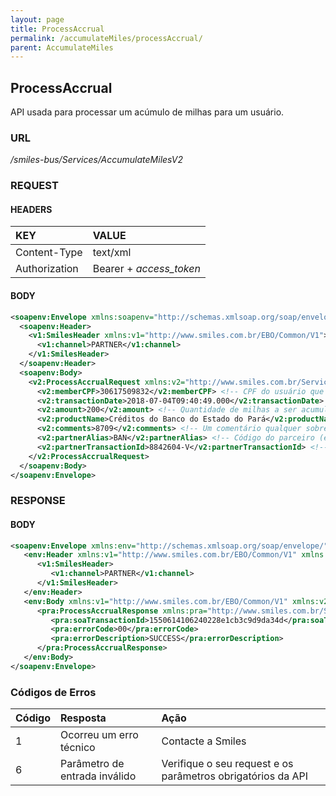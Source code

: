 ```yaml
---
layout: page
title: ProcessAccrual
permalink: /accumulateMiles/processAccrual/
parent: AccumulateMiles
---
```

## ProcessAccrual
API usada para processar um acúmulo de milhas para um usuário.

### URL
_/smiles-bus/Services/AccumulateMilesV2_


### REQUEST

#### HEADERS

| KEY           | VALUE                             |
|:--------------|:----------------------------------|
| Content-Type  | text/xml                          |
| Authorization | Bearer + _access_token_           |

#### BODY
```xml
<soapenv:Envelope xmlns:soapenv="http://schemas.xmlsoap.org/soap/envelope/" xmlns:v1="http://www.smiles.com.br/EBO/Common/V1" xmlns:v2="http://www.smiles.com.br/Services/AccumulateMiles/V2">
  <soapenv:Header>
    <v1:SmilesHeader xmlns:v1="http://www.smiles.com.br/EBO/Common/V1">
      <v1:channel>PARTNER</v1:channel>
    </v1:SmilesHeader>
  </soapenv:Header>
  <soapenv:Body>
    <v2:ProcessAccrualRequest xmlns:v2="http://www.smiles.com.br/Services/AccumulateMiles/V2">
      <v2:memberCPF>30617509832</v2:memberCPF> <!-- CPF do usuário que receberá as milhas -->
      <v2:transactionDate>2018-07-04T09:40:49.000</v2:transactionDate> <!-- Data da transação -->
      <v2:amount>200</v2:amount> <!-- Quantidade de milhas a ser acumulada -->
      <v2:productName>Créditos do Banco do Estado do Pará</v2:productName> <!-- Nome do produto (enviado pela Smiles) -->
      <v2:comments>8709</v2:comments> <!-- Um comentário qualquer sobre esta transação -->
      <v2:partnerAlias>BAN</v2:partnerAlias> <!-- Código do parceiro (enviado pela Smiles) -->
      <v2:partnerTransactionId>8842604-V</v2:partnerTransactionId> <!-- Este é um alphanumérico único que identifique a transação do lado do parceiro -->
    </v2:ProcessAccrualRequest>
  </soapenv:Body>
</soapenv:Envelope>
```

### RESPONSE 

#### BODY
```xml
<soapenv:Envelope xmlns:env="http://schemas.xmlsoap.org/soap/envelope/" xmlns:soapenv="http://schemas.xmlsoap.org/soap/envelope/">
   <env:Header xmlns:v1="http://www.smiles.com.br/EBO/Common/V1" xmlns:v2="http://www.smiles.com.br/Services/AccumulateMiles/V2">
      <v1:SmilesHeader>
         <v1:channel>PARTNER</v1:channel>
      </v1:SmilesHeader>
   </env:Header>
   <env:Body xmlns:v1="http://www.smiles.com.br/EBO/Common/V1" xmlns:v2="http://www.smiles.com.br/Services/AccumulateMiles/V2">
      <pra:ProcessAccrualResponse xmlns:pra="http://www.smiles.com.br/Services/AccumulateMiles/V2">
         <pra:soaTransactionId>1550614106240228e1cb3c9d9da34d</pra:soaTransactionId>
         <pra:errorCode>00</pra:errorCode>
         <pra:errorDescription>SUCCESS</pra:errorDescription>
      </pra:ProcessAccrualResponse>
   </env:Body>
</soapenv:Envelope>
```

### Códigos de Erros

| Código       | Resposta                      | Ação                                                        |
|:-------------|:------------------------------|:------------------------------------------------------------|
| 1            | Ocorreu um erro técnico       | Contacte a Smiles                                           |
| 6            | Parâmetro de entrada inválido | Verifique o seu request e os parâmetros obrigatórios da API |